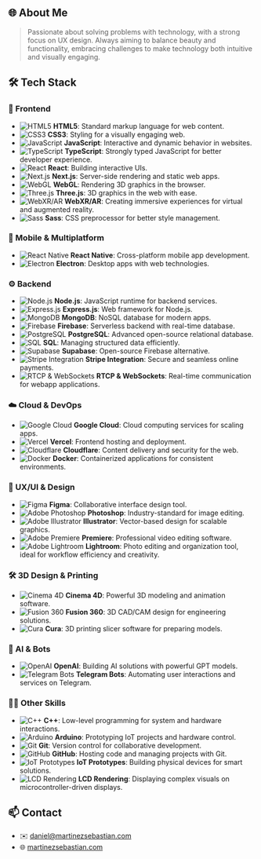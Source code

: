 ## 🌐 About Me
> Passionate about solving problems with technology, with a strong focus on UX design. Always aiming to balance beauty and functionality, embracing challenges to make technology both intuitive and visually engaging.

## 🛠️ Tech Stack

### 🌟 Frontend
- ![HTML5](https://img.shields.io/badge/HTML5-E34F26?logo=html5&logoColor=white&link=) **HTML5**: Standard markup language for web content.
- ![CSS3](https://img.shields.io/badge/CSS3-1572B6?logo=css3&logoColor=white&link=) **CSS3**: Styling for a visually engaging web.
- ![JavaScript](https://img.shields.io/badge/JavaScript-F7DF1E?logo=javascript&logoColor=black&link=) **JavaScript**: Interactive and dynamic behavior in websites.
- ![TypeScript](https://img.shields.io/badge/TypeScript-3178C6?logo=typescript&logoColor=white&link=) **TypeScript**: Strongly typed JavaScript for better developer experience.
- ![React](https://img.shields.io/badge/React-61DAFB?logo=react&logoColor=white&link=) **React**: Building interactive UIs.
- ![Next.js](https://img.shields.io/badge/Next.js-000000?logo=next.js&logoColor=white&link=) **Next.js**: Server-side rendering and static web apps.
- ![WebGL](https://img.shields.io/badge/WebGL-990000?logo=webgl&logoColor=white&link=) **WebGL**: Rendering 3D graphics in the browser.
- ![Three.js](https://img.shields.io/badge/Three.js-000000?logo=three.js&logoColor=white&link=) **Three.js**: 3D graphics in the web with ease.
- ![WebXR/AR](https://img.shields.io/badge/WebXR/AR-FFD700?logoColor=white&link=) **WebXR/AR**: Creating immersive experiences for virtual and augmented reality.
- ![Sass](https://img.shields.io/badge/Sass-CC6699?logo=sass&logoColor=white&link=) **Sass**: CSS preprocessor for better style management.

### 📱 Mobile & Multiplatform
- ![React Native](https://img.shields.io/badge/React_Native-61DAFB?logo=react&logoColor=white&link=) **React Native**: Cross-platform mobile app development.
- ![Electron](https://img.shields.io/badge/Electron-47848F?logo=electron&logoColor=white&link=) **Electron**: Desktop apps with web technologies.

### ⚙️ Backend
- ![Node.js](https://img.shields.io/badge/Node.js-339933?logo=node.js&logoColor=white&link=) **Node.js**: JavaScript runtime for backend services.
- ![Express.js](https://img.shields.io/badge/Express.js-404D59?logo=express&logoColor=white&link=) **Express.js**: Web framework for Node.js.
- ![MongoDB](https://img.shields.io/badge/MongoDB-4EA94B?logo=mongodb&logoColor=white&link=) **MongoDB**: NoSQL database for modern apps.
- ![Firebase](https://img.shields.io/badge/Firebase-FFCA28?logo=firebase&logoColor=white&link=) **Firebase**: Serverless backend with real-time database.
- ![PostgreSQL](https://img.shields.io/badge/PostgreSQL-336791?logo=postgresql&logoColor=white&link=) **PostgreSQL**: Advanced open-source relational database.
- ![SQL](https://img.shields.io/badge/SQL-4479A1?logo=sql&logoColor=white&link=) **SQL**: Managing structured data efficiently.
- ![Supabase](https://img.shields.io/badge/Supabase-3ECF8E?logo=supabase&logoColor=white&link=) **Supabase**: Open-source Firebase alternative.
- ![Stripe Integration](https://img.shields.io/badge/Stripe_Integration-008080?logoColor=white&link=) **Stripe Integration**: Secure and seamless online payments.
- ![RTCP & WebSockets](https://img.shields.io/badge/RTCP_&_WebSockets-6A5ACD?logoColor=white&link=) **RTCP & WebSockets**: Real-time communication for webapp applications.

### ☁️ Cloud & DevOps
- ![Google Cloud](https://img.shields.io/badge/Google_Cloud-4285F4?logo=google-cloud&logoColor=white&link=) **Google Cloud**: Cloud computing services for scaling apps.
- ![Vercel](https://img.shields.io/badge/Vercel-000000?logo=vercel&logoColor=white&link=) **Vercel**: Frontend hosting and deployment.
- ![Cloudflare](https://img.shields.io/badge/Cloudflare-F38020?logo=cloudflare&logoColor=white&link=) **Cloudflare**: Content delivery and security for the web.
- ![Docker](https://img.shields.io/badge/Docker-2496ED?logo=docker&logoColor=white&link=) **Docker**: Containerized applications for consistent environments.

### 🎨 UX/UI & Design
- ![Figma](https://img.shields.io/badge/Figma-F24E1E?logo=figma&logoColor=white&link=) **Figma**: Collaborative interface design tool.
- ![Adobe Photoshop](https://img.shields.io/badge/Adobe_Photoshop-31A8FF?logo=adobe-photoshop&logoColor=white&link=) **Photoshop**: Industry-standard for image editing.
- ![Adobe Illustrator](https://img.shields.io/badge/Adobe_Illustrator-FF9A00?logo=adobe-illustrator&logoColor=white&link=) **Illustrator**: Vector-based design for scalable graphics.
- ![Adobe Premiere](https://img.shields.io/badge/Adobe_Premiere-9999FF?logo=adobe-premiere-pro&logoColor=white&link=) **Premiere**: Professional video editing software.
- ![Adobe Lightroom](https://img.shields.io/badge/Adobe_Lightroom-31A8FF?logo=adobe-lightroom&logoColor=white&link=) **Lightroom**: Photo editing and organization tool, ideal for workflow efficiency and creativity.

### 🛠️ 3D Design & Printing
- ![Cinema 4D](https://img.shields.io/badge/Cinema_4D-011A6A?logo=cinema-4d&logoColor=white&link=) **Cinema 4D**: Powerful 3D modeling and animation software.
- ![Fusion 360](https://img.shields.io/badge/Fusion_360-007FFF?logo=autodesk&logoColor=white&link=) **Fusion 360**: 3D CAD/CAM design for engineering solutions.
- ![Cura](https://img.shields.io/badge/Cura-FF7E00?logo=ultimaker&logoColor=white&link=) **Cura**: 3D printing slicer software for preparing models.

### 🤖 AI & Bots
- ![OpenAI](https://img.shields.io/badge/OpenAI-412991?logo=openai&logoColor=white&link=) **OpenAI**: Building AI solutions with powerful GPT models.
- ![Telegram Bots](https://img.shields.io/badge/Telegram_Bots-0088CC?logo=telegram&logoColor=white&link=) **Telegram Bots**: Automating user interactions and services on Telegram.

### 👨‍💻 Other Skills
- ![C++](https://img.shields.io/badge/C++-00599C?logo=cplusplus&logoColor=white&link=) **C++**: Low-level programming for system and hardware interactions.
- ![Arduino](https://img.shields.io/badge/Arduino-00979D?logo=arduino&logoColor=white&link=) **Arduino**: Prototyping IoT projects and hardware control.
- ![Git](https://img.shields.io/badge/Git-F05032?logo=git&logoColor=white&link=) **Git**: Version control for collaborative development.
- ![GitHub](https://img.shields.io/badge/GitHub-181717?logo=github&logoColor=white&link=) **GitHub**: Hosting code and managing projects with Git.
- ![IoT Prototypes](https://img.shields.io/badge/IoT_Prototypes-00BFFF?logoColor=white&link=) **IoT Prototypes**: Building physical devices for smart solutions.
- ![LCD Rendering](https://img.shields.io/badge/LCD_Rendering-4682B4?logoColor=white&link=) **LCD Rendering**: Displaying complex visuals on microcontroller-driven displays.

## 📫 Contact
- ✉️ [daniel@martinezsebastian.com](mailto:daniel@martinezsebastian.com)
- 🌐 [martinezsebastian.com](https://martinezsebastian.com)
